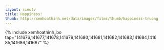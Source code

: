 ```yaml
---
layout: sieutv
title: Happiness!
thumb: http://xemhoathinh.net/data/images/films/thumb/happiness-truong-phep-thuat-2012.jpg
---
```

{% include xemhoathinh_bo tap="141676,141677,141678,141679,141680,141681,141682,141683,141684,141685,141686,141687" %} 
